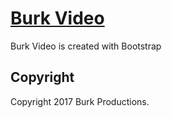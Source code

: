 # [Burk Video](http://burkaerial.com/)

Burk Video is created with Bootstrap

## Copyright

Copyright 2017 Burk Productions.

